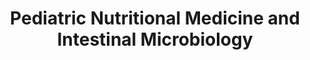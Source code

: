 ---
title: "Pediatric Nutritional Medicine and Intestinal Microbiology"
excerpt: "Research Internship in Indonesia (Bina Nusantara University; Feb 2023 – July 2023)<br/><img src='/images/PNMIM/Study_design.png' width='500px'>"
collection: research
external_url: https://github.com/iliapopov17/PNMIM
---